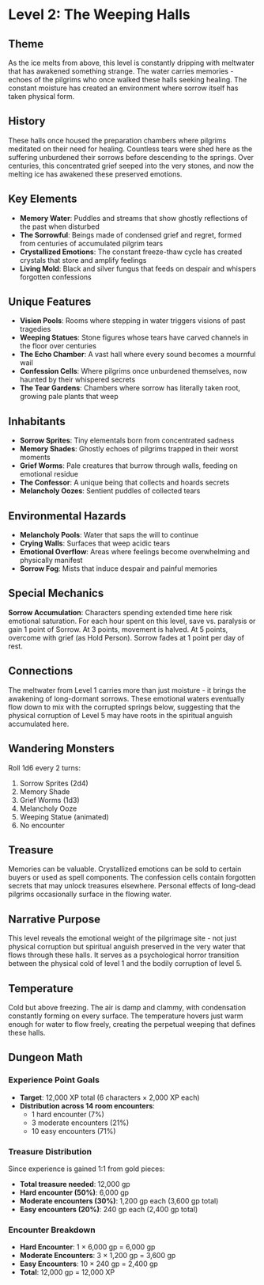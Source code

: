 # Level 2: The Weeping Halls

## Theme

As the ice melts from above, this level is constantly dripping with meltwater that has awakened something strange. The water carries memories - echoes of the pilgrims who once walked these halls seeking healing. The constant moisture has created an environment where sorrow itself has taken physical form.

## History

These halls once housed the preparation chambers where pilgrims meditated on their need for healing. Countless tears were shed here as the suffering unburdened their sorrows before descending to the springs. Over centuries, this concentrated grief seeped into the very stones, and now the melting ice has awakened these preserved emotions.

## Key Elements

- **Memory Water**: Puddles and streams that show ghostly reflections of the past when disturbed
- **The Sorrowful**: Beings made of condensed grief and regret, formed from centuries of accumulated pilgrim tears
- **Crystallized Emotions**: The constant freeze-thaw cycle has created crystals that store and amplify feelings
- **Living Mold**: Black and silver fungus that feeds on despair and whispers forgotten confessions

## Unique Features

- **Vision Pools**: Rooms where stepping in water triggers visions of past tragedies
- **Weeping Statues**: Stone figures whose tears have carved channels in the floor over centuries
- **The Echo Chamber**: A vast hall where every sound becomes a mournful wail
- **Confession Cells**: Where pilgrims once unburdened themselves, now haunted by their whispered secrets
- **The Tear Gardens**: Chambers where sorrow has literally taken root, growing pale plants that weep

## Inhabitants

- **Sorrow Sprites**: Tiny elementals born from concentrated sadness
- **Memory Shades**: Ghostly echoes of pilgrims trapped in their worst moments
- **Grief Worms**: Pale creatures that burrow through walls, feeding on emotional residue
- **The Confessor**: A unique being that collects and hoards secrets
- **Melancholy Oozes**: Sentient puddles of collected tears

## Environmental Hazards

- **Melancholy Pools**: Water that saps the will to continue
- **Crying Walls**: Surfaces that weep acidic tears
- **Emotional Overflow**: Areas where feelings become overwhelming and physically manifest
- **Sorrow Fog**: Mists that induce despair and painful memories

## Special Mechanics

**Sorrow Accumulation**: Characters spending extended time here risk emotional saturation. For each hour spent on this level, save vs. paralysis or gain 1 point of Sorrow. At 3 points, movement is halved. At 5 points, overcome with grief (as Hold Person). Sorrow fades at 1 point per day of rest.

## Connections

The meltwater from Level 1 carries more than just moisture - it brings the awakening of long-dormant sorrows. These emotional waters eventually flow down to mix with the corrupted springs below, suggesting that the physical corruption of Level 5 may have roots in the spiritual anguish accumulated here.

## Wandering Monsters

Roll 1d6 every 2 turns:
1. Sorrow Sprites (2d4)
2. Memory Shade
3. Grief Worms (1d3)
4. Melancholy Ooze
5. Weeping Statue (animated)
6. No encounter

## Treasure

Memories can be valuable. Crystallized emotions can be sold to certain buyers or used as spell components. The confession cells contain forgotten secrets that may unlock treasures elsewhere. Personal effects of long-dead pilgrims occasionally surface in the flowing water.

## Narrative Purpose

This level reveals the emotional weight of the pilgrimage site - not just physical corruption but spiritual anguish preserved in the very water that flows through these halls. It serves as a psychological horror transition between the physical cold of level 1 and the bodily corruption of level 5.

## Temperature

Cold but above freezing. The air is damp and clammy, with condensation constantly forming on every surface. The temperature hovers just warm enough for water to flow freely, creating the perpetual weeping that defines these halls.

## Dungeon Math

### Experience Point Goals
- **Target**: 12,000 XP total (6 characters × 2,000 XP each)
- **Distribution across 14 room encounters**:
  - 1 hard encounter (7%)
  - 3 moderate encounters (21%)
  - 10 easy encounters (71%)

### Treasure Distribution
Since experience is gained 1:1 from gold pieces:
- **Total treasure needed**: 12,000 gp
- **Hard encounter (50%)**: 6,000 gp
- **Moderate encounters (30%)**: 1,200 gp each (3,600 gp total)
- **Easy encounters (20%)**: 240 gp each (2,400 gp total)

### Encounter Breakdown
- **Hard Encounter**: 1 × 6,000 gp = 6,000 gp
- **Moderate Encounters**: 3 × 1,200 gp = 3,600 gp
- **Easy Encounters**: 10 × 240 gp = 2,400 gp
- **Total**: 12,000 gp = 12,000 XP